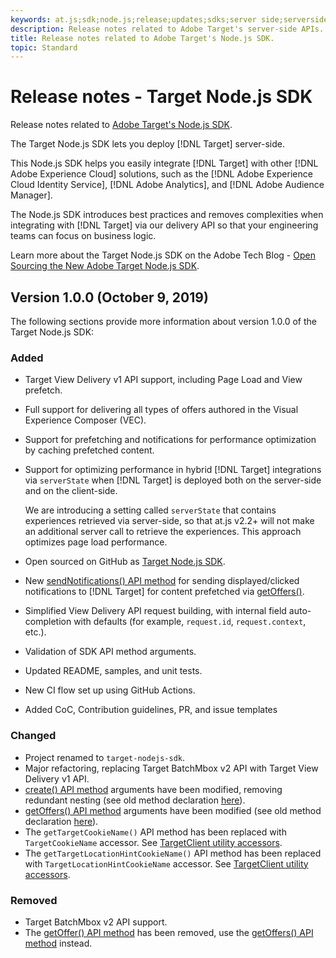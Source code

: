 ```yaml
---
keywords: at.js;sdk;node.js;release;updates;sdks;server side;serverside;server-side;nodejs
description: Release notes related to Adobe Target's server-side APIs.
title: Release notes related to Adobe Target's Node.js SDK.
topic: Standard
---
```


# Release notes - Target Node.js SDK

Release notes related to [Adobe Target's Node.js SDK](https://github.com/adobe/target-nodejs-sdk).

The Target Node.js SDK lets you deploy [!DNL Target] server-side.

This Node.js SDK helps you easily integrate [!DNL Target] with other [!DNL Adobe Experience Cloud] solutions, such as the [!DNL Adobe Experience Cloud Identity Service], [!DNL Adobe Analytics], and [!DNL Adobe Audience Manager].

The Node.js SDK introduces best practices and removes complexities when integrating with [!DNL Target] via our delivery API so that your engineering teams can focus on business logic.

Learn more about the Target Node.js SDK on the Adobe Tech Blog - [Open Sourcing the New Adobe Target Node.js SDK](https://medium.com/adobetech/open-sourcing-the-new-adobe-target-node-js-sdk-b6feafd828bc).

## Version 1.0.0 (October 9, 2019)

The following sections provide more information about version 1.0.0 of the Target Node.js SDK:

### Added

* Target View Delivery v1 API support, including Page Load and View prefetch.
* Full support for delivering all types of offers authored in the Visual Experience Composer (VEC).
* Support for prefetching and notifications for performance optimization by caching prefetched content.
* Support for optimizing performance in hybrid [!DNL Target] integrations via `serverState` when [!DNL Target] is deployed both on the server-side and on the client-side.

  We are introducing a setting called `serverState` that contains experiences retrieved via server-side, so that at.js v2.2+ will not make an additional server call to retrieve the experiences. This approach optimizes page load performance.

* Open sourced on GitHub as [Target Node.js SDK](https://github.com/adobe/target-nodejs-sdk).
* New [sendNotifications() API method](https://git.corp.adobe.com/anischev/target-nodejs-sdk/blob/TNT-33695/README.md#targetclientsendnotifications) for sending displayed/clicked notifications to [!DNL Target] for content prefetched via [getOffers()](https://git.corp.adobe.com/anischev/target-nodejs-sdk/blob/TNT-33695/README.md#targetclientgetoffers).
* Simplified View Delivery API request building, with internal field auto-completion with defaults (for example, `request.id`, `request.context`, etc.).
* Validation of SDK API method arguments.
* Updated README, samples, and unit tests.
* New CI flow set up using GitHub Actions.
* Added CoC, Contribution guidelines, PR, and issue templates

### Changed

* Project renamed to `target-nodejs-sdk`.
* Major refactoring, replacing Target BatchMbox v2 API with Target View Delivery v1 API.
* [create() API method](https://git.corp.adobe.com/anischev/target-nodejs-sdk/blob/TNT-33695/README.md#targetclientcreate) arguments have been modified, removing redundant nesting (see old method declaration [here](https://www.npmjs.com/package/@adobe/target-node-client#targetnodeclientcreate)).
* [getOffers() API method](https://git.corp.adobe.com/anischev/target-nodejs-sdk/blob/TNT-33695/README.md#targetclientgetoffers) arguments have been modified (see old method declaration [here](https://www.npmjs.com/package/@adobe/target-node-client#targetnodeclientgetoffers)).
* The `getTargetCookieName()` API method has been replaced with `TargetCookieName` accessor. See [TargetClient utility accessors](https://git.corp.adobe.com/anischev/target-nodejs-sdk/blob/TNT-33695/README.md#targetclient-utility-accessors).
* The `getTargetLocationHintCookieName()` API method has been replaced with `TargetLocationHintCookieName` accessor.  See [TargetClient utility accessors](https://git.corp.adobe.com/anischev/target-nodejs-sdk/blob/TNT-33695/README.md#targetclient-utility-accessors).

### Removed

* Target BatchMbox v2 API support.
* The [getOffer() API method](https://www.npmjs.com/package/@adobe/target-node-client#targetnodeclientgetoffer) has been removed, use the [getOffers() API method](https://git.corp.adobe.com/anischev/target-nodejs-sdk/blob/TNT-33695/README.md#targetclientgetoffers) instead.

